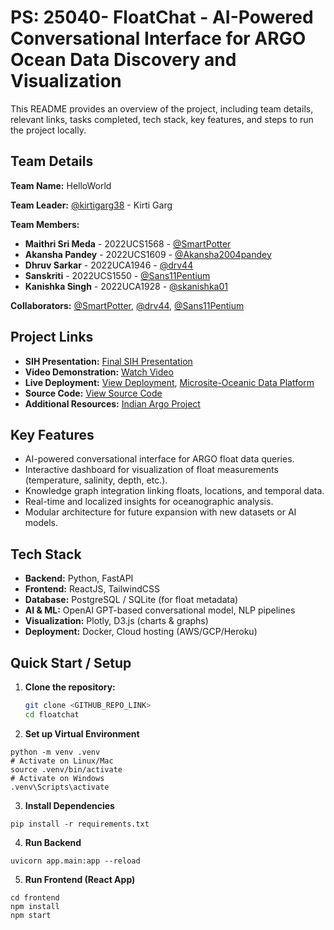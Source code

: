 # PS: 25040- FloatChat - AI-Powered Conversational Interface for ARGO Ocean Data Discovery and Visualization

This README provides an overview of the project, including team details, relevant links, tasks completed, tech stack, key features, and steps to run the project locally.

## Team Details

**Team Name:** HelloWorld

**Team Leader:** [@kirtigarg38](https://github.com/kirtigarg38) - Kirti Garg

**Team Members:**

- **Maithri Sri Meda** - 2022UCS1568 - [@SmartPotter](https://github.com/SmartPotter)
- **Akansha Pandey** - 2022UCS1609 - [@Akansha2004pandey](https://github.com/Akansha2004pandey)
- **Dhruv Sarkar** - 2022UCA1946 - [@drv44](https://github.com/drv44)
- **Sanskriti** - 2022UCS1550 - [@Sans11Pentium](https://github.com/Sans11Pentium)
- **Kanishka Singh** - 2022UCA1928 - [@skanishka01](https://github.com/skanishka01)

**Collaborators:** [@SmartPotter](https://github.com/SmartPotter), [@drv44](https://github.com/drv44), [@Sans11Pentium](https://github.com/Sans11Pentium)

## Project Links

- **SIH Presentation:** [Final SIH Presentation](https://onedrive.live.com/personal/d4c0dbd0e7ba7ad3/_layouts/15/Doc.aspx?sourcedoc=%7B7aef39bb-f227-49c8-beec-199021d5ecf7%7D&action=default&redeem=aHR0cHM6Ly8xZHJ2Lm1zL3AvYy9kNGMwZGJkMGU3YmE3YWQzL0ViczU3M29uOHNoSnZ1d1prQ0hWN1BjQjZQVnlWY0lvVU1mYjB6eERyeGlKaEE_ZT1MQmZmY0I&slrid=004bc8a1-906b-0000-fa69-158fe8923ce5&originalPath=aHR0cHM6Ly8xZHJ2Lm1zL3AvYy9kNGMwZGJkMGU3YmE3YWQzL0ViczU3M29uOHNoSnZ1d1prQ0hWN1BjQjZQVnlWY0lvVU1mYjB6eERyeGlKaEE_cnRpbWU9QnVzZ0hQXzUzVWc&CID=67d8b92b-ed90-42a4-b73b-73fc10af48b1&_SRM=0:G:56&file=SIH2025-IDEA-Presentation-Format.pptx)
- **Video Demonstration:** [Watch Video](https://www.youtube.com/watch?v=fU1Fn5ZRlaM)
- **Live Deployment:** [View Deployment](https://float-chat-eight.vercel.app/), [Microsite-Oceanic Data Platform](https://float-chat-kg-gxdo.vercel.app/)
- **Source Code:** [View Source Code](https://github.com/SmartPotter/FloatChat)
- **Additional Resources:** [Indian Argo Project](https://incois.gov.in/OON/index.jsp)

## Key Features

- AI-powered conversational interface for ARGO float data queries.  
- Interactive dashboard for visualization of float measurements (temperature, salinity, depth, etc.).  
- Knowledge graph integration linking floats, locations, and temporal data.  
- Real-time and localized insights for oceanographic analysis.  
- Modular architecture for future expansion with new datasets or AI models.  

## Tech Stack

- **Backend:** Python, FastAPI  
- **Frontend:** ReactJS, TailwindCSS  
- **Database:** PostgreSQL / SQLite (for float metadata)  
- **AI & ML:** OpenAI GPT-based conversational model, NLP pipelines  
- **Visualization:** Plotly, D3.js (charts & graphs)  
- **Deployment:** Docker, Cloud hosting (AWS/GCP/Heroku)  

## Quick Start / Setup

1. **Clone the repository:**  
   ```bash
   git clone <GITHUB_REPO_LINK>
   cd floatchat
   ```
2. **Set up Virtual Environment**
```
python -m venv .venv
# Activate on Linux/Mac
source .venv/bin/activate
# Activate on Windows
.venv\Scripts\activate
```
3. **Install Dependencies**
```
pip install -r requirements.txt
```

4. **Run Backend**
```
uvicorn app.main:app --reload
```

5. **Run Frontend (React App)**
```
cd frontend
npm install
npm start
```
